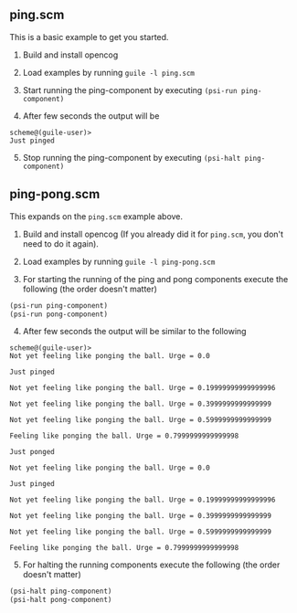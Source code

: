 ## ping.scm
This is a basic example to get you started.

1. Build and install opencog

2. Load examples by running `guile -l ping.scm`

3. Start running the ping-component by executing `(psi-run ping-component)`

4. After few seconds the output will be
```
scheme@(guile-user)>
Just pinged
```
5. Stop running the ping-component by executing `(psi-halt ping-component)`


## ping-pong.scm
This expands on the `ping.scm` example above.

1. Build and install opencog (If you already did it for `ping.scm`, you don't
   need to do it again).

2. Load examples by running `guile -l ping-pong.scm`

3. For starting the running of the ping and pong components execute the
   following (the order doesn't matter)
```scheme
(psi-run ping-component)
(psi-run pong-component)
```

4. After few seconds the output will be similar to the following
```
scheme@(guile-user)>
Not yet feeling like ponging the ball. Urge = 0.0

Just pinged

Not yet feeling like ponging the ball. Urge = 0.19999999999999996

Not yet feeling like ponging the ball. Urge = 0.3999999999999999

Not yet feeling like ponging the ball. Urge = 0.5999999999999999

Feeling like ponging the ball. Urge = 0.7999999999999998

Just ponged

Not yet feeling like ponging the ball. Urge = 0.0

Just pinged

Not yet feeling like ponging the ball. Urge = 0.19999999999999996

Not yet feeling like ponging the ball. Urge = 0.3999999999999999

Not yet feeling like ponging the ball. Urge = 0.5999999999999999

Feeling like ponging the ball. Urge = 0.7999999999999998

```

5. For halting the running components execute the following (the order doesn't
   matter)
```scheme
(psi-halt ping-component)
(psi-halt pong-component)
```
